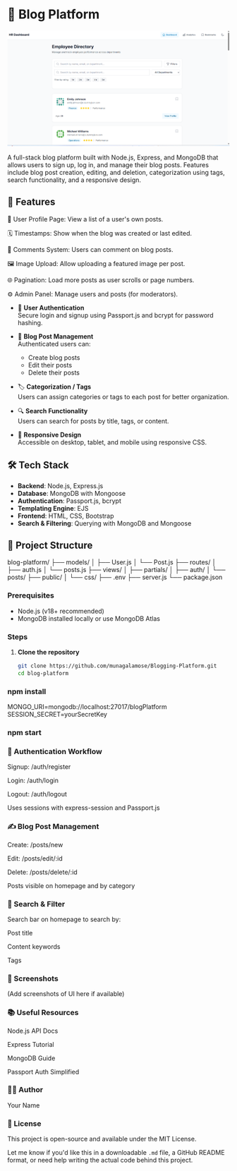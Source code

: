 # 📝 Blog Platform

![image alt](https://github.com/munagalamose/flam-assginment/blob/01a3911d0dfb4dc39108d870b9e4101369791059/Screenshot%202025-06-05%20103125.png)


A full-stack blog platform built with Node.js, Express, and MongoDB that allows users to sign up, log in, and manage their blog posts. Features include blog post creation, editing, and deletion, categorization using tags, search functionality, and a responsive design.

## 🚀 Features

🧑 User Profile Page: View a list of a user's own posts.

🗓️ Timestamps: Show when the blog was created or last edited.

💬 Comments System: Users can comment on blog posts.

🖼️ Image Upload: Allow uploading a featured image per post.

🌐 Pagination: Load more posts as user scrolls or page numbers.

⚙️ Admin Panel: Manage users and posts (for moderators).

- 🔐 **User Authentication**  
  Secure login and signup using Passport.js and bcrypt for password hashing.

- 📝 **Blog Post Management**  
  Authenticated users can:
  - Create blog posts
  - Edit their posts
  - Delete their posts

- 🏷️ **Categorization / Tags**  
  Users can assign categories or tags to each post for better organization.

- 🔍 **Search Functionality**  
  Users can search for posts by title, tags, or content.

- 📱 **Responsive Design**  
  Accessible on desktop, tablet, and mobile using responsive CSS.

## 🛠️ Tech Stack

- **Backend**: Node.js, Express.js
- **Database**: MongoDB with Mongoose
- **Authentication**: Passport.js, bcrypt
- **Templating Engine**: EJS
- **Frontend**: HTML, CSS, Bootstrap
- **Search & Filtering**: Querying with MongoDB and Mongoose

## 📁 Project Structure

blog-platform/
├── models/
│ ├── User.js
│ └── Post.js
├── routes/
│ ├── auth.js
│ └── posts.js
├── views/
│ ├── partials/
│ ├── auth/
│ └── posts/
├── public/
│ └── css/
├── .env
├── server.js
└── package.json

### Prerequisites

- Node.js (v18+ recommended)
- MongoDB installed locally or use MongoDB Atlas

### Steps

1. **Clone the repository**
   ```bash
   git clone https://github.com/munagalamose/Blogging-Platform.git
   cd blog-platform

### npm install

MONGO_URI=mongodb://localhost:27017/blogPlatform
SESSION_SECRET=yourSecretKey

### npm start


### 🔐 Authentication Workflow
Signup: /auth/register

Login: /auth/login

Logout: /auth/logout

Uses sessions with express-session and Passport.js

### ✍️ Blog Post Management
Create: /posts/new

Edit: /posts/edit/:id

Delete: /posts/delete/:id

Posts visible on homepage and by category

### 🔎 Search & Filter
Search bar on homepage to search by:

Post title

Content keywords

Tags

### 📸 Screenshots
(Add screenshots of UI here if available)

### 📚 Useful Resources
Node.js API Docs

Express Tutorial

MongoDB Guide

Passport Auth Simplified

### 🧑‍💻 Author
Your Name

### 📝 License
This project is open-source and available under the MIT License.


Let me know if you'd like this in a downloadable `.md` file, a GitHub README format, or need help writing the actual code behind this project.


